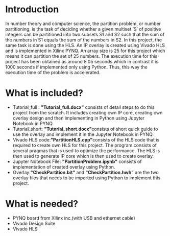 # Introduction
In number theory and computer science, the partition problem, or number partitioning, is the task of deciding whether a given multiset ‘S’ of positive integers can be partitioned into two subsets S1 and S2 such that the sum of the numbers in S1 equals the sum of the numbers in S2. In this project, the same task is done using the HLS. An IP overlay is created using Vivado HLS and is implemented in Xilinx PYNQ. An array size is 25 for this project which means it can partition the set of 25 numbers. The execution time for this project has been obtained as around 8.05 seconds which in contrast it is 1000 seconds if implemented only using Python. Thus, this way the execution time of the problem is accelerated.

# What is included?
* Tutorial_full : <b>"Tutorial_full.docx"</b> consists of detail steps to do this project from the scratch. It includes creating own IP core, creating own overlay design and then implementing in Python using Jupyter Notebook in PYNQ.
* Tutorial_short: <b>"Tutorial_short.docx"</b>consists of short quick guide to use the overlay and implement it in the Jupyter Notebook in PYNQ.
* Vivado HLS code:<b>"PartitionHLS.cpp"</b>consists of the HLS code that is required to create own HLS for this project. The program consists of several pragmas that is used to optimize the performance. The HLS is then used to generate IP core which is then used to create overlay.
* Jupyter Notebook File: <b>"PartitionProblem.ipynb"</b> consists of implementation of created overlay using Python. 
* Overlay:<b>"CheckPartition.bit"</b> and <b>"CheckPartition.hwh"</b> are the two overlay files that needs to be imported using Python to implement this project. 

# What is needed?
* PYNQ board from Xilinx inc.(with USB and ethernet cable)
* Vivado Design Suite
* Vivado HLS
